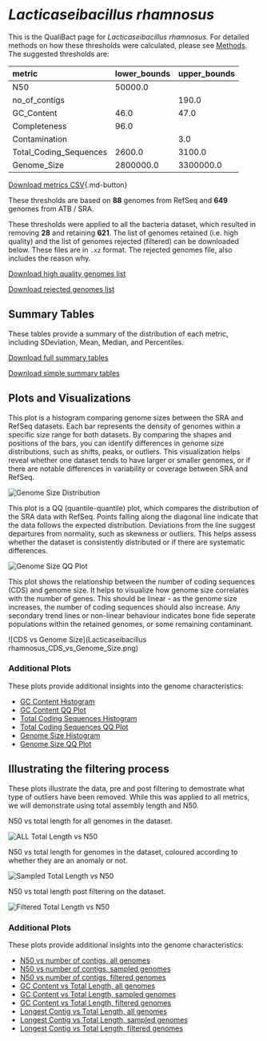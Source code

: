 # *Lacticaseibacillus rhamnosus*

This is the QualiBact page for *Lacticaseibacillus rhamnosus*. For detailed methods on how these thresholds were calculated, please see [Methods](../../methods.md).
The suggested thresholds are: 

| metric                 | lower_bounds   | upper_bounds   |
|:-----------------------|:---------------|:---------------|
| N50                    | 50000.0        |                |
| no_of_contigs          |                | 190.0          |
| GC_Content             | 46.0           | 47.0           |
| Completeness           | 96.0           |                |
| Contamination          |                | 3.0            |
| Total_Coding_Sequences | 2600.0         | 3100.0         |
| Genome_Size            | 2800000.0      | 3300000.0      |

[Download metrics CSV](Lacticaseibacillus_rhamnosus_metrics.csv){.md-button}


These thresholds are based on **88** genomes from RefSeq and **649** genomes from ATB / SRA.

These thresholds were applied to all the bacteria dataset, which resulted in removing **28** and retaining **621**.
The list of genomes retained (i.e. high quality) and the list of genomes rejected (filtered) can be downloaded below. These files are in `.xz` format. The rejected genomes file, also includes the reason why.

[Download high quality genomes list](Lacticaseibacillus_rhamnosus_high_quality_genomes.csv.xz)


[Download rejected genomes list](Lacticaseibacillus_rhamnosus_filtered_out_genomes.csv.xz)



## Summary Tables
These tables provide a summary of the distribution of each metric, including SDeviation, Mean, Median, and Percentiles.

[Download full summary tables](summary.csv)

[Download simple summary tables](selected_summary.csv)

## Plots and Visualizations

This plot is a histogram comparing genome sizes between the SRA and RefSeq datasets. Each bar represents the density of genomes within a specific size range for both datasets. By comparing the shapes and positions of the bars, you can identify differences in genome size distributions, such as shifts, peaks, or outliers. This visualization helps reveal whether one dataset tends to have larger or smaller genomes, or if there are notable differences in variability or coverage between SRA and RefSeq.

![Genome Size Distribution](Genome_Size_refseq_histogram_kde.png)

This plot is a QQ (quantile-quantile) plot, which compares the distribution of the SRA data with RefSeq. Points falling along the diagonal line indicate that the data follows the expected distribution. Deviations from the line suggest departures from normality, such as skewness or outliers. This helps assess whether the dataset is consistently distributed or if there are systematic differences.

![Genome Size QQ Plot](Genome_Size_refseq_qqplot.png)

This plot shows the relationship between the number of coding sequences (CDS) and genome size. It helps to visualize how genome size correlates with the number of genes. This should be linear - as the genome size increases, the number of coding sequences should also increase. Any secondary trend lines or non-linear behaviour indicates bone fide seperate populations within the retained genomes, or some remaining contaminant. 

![CDS vs Genome Size](Lacticaseibacillus rhamnosus_CDS_vs_Genome_Size.png)

### Additional Plots

These plots provide additional insights into the genome characteristics:

- [GC Content Histogram](GC_Content_refseq_histogram_kde.png)
- [GC Content QQ Plot](GC_Content_refseq_qqplot.png)
- [Total Coding Sequences Histogram](Total_Coding_Sequences_refseq_histogram_kde.png)
- [Total Coding Sequences QQ Plot](Total_Coding_Sequences_refseq_qqplot.png)
- [Genome Size Histogram](Genome_Size_refseq_histogram_kde.png)
- [Genome Size QQ Plot](Genome_Size_refseq_qqplot.png)
## Illustrating the filtering process
These plots illustrate the data, pre and post filtering to demostrate what type of outliers have been removed. While this was applied to all metrics, we will demonstrate using total assembly length and N50.

N50 vs total length for all genomes in the dataset.

![ALL Total Length vs N50](Lacticaseibacillus_rhamnosus_all_total_length_N50.png)

N50 vs total length for genomes in the dataset, coloured according to whether they are an anomaly or not.

![Sampled Total Length vs N50](Lacticaseibacillus_rhamnosus_sample_total_length_N50.png)

N50 vs total length post filtering on the dataset.

![Filtered Total Length vs N50](Lacticaseibacillus_rhamnosus_filt_total_length_N50.png)

### Additional Plots

These plots provide additional insights into the genome characteristics:

- [N50 vs number of contigs, all genomes](Lacticaseibacillus_rhamnosus_all_N50_number.png)
- [N50 vs number of contigs, sampled genomes](Lacticaseibacillus_rhamnosus_sample_N50_number.png)
- [N50 vs number of contigs, filtered genomes](Lacticaseibacillus_rhamnosus_filt_N50_number.png)
- [GC Content vs Total Length, all genomes](Lacticaseibacillus_rhamnosus_all_total_length_GC_Content.png)
- [GC Content vs Total Length, sampled genomes](Lacticaseibacillus_rhamnosus_sample_total_length_GC_Content.png)
- [GC Content vs Total Length, filtered genomes](Lacticaseibacillus_rhamnosus_filt_total_length_GC_Content.png)
- [Longest Contig vs Total Length, all genomes](Lacticaseibacillus_rhamnosus_all_total_length_longest.png)
- [Longest Contig vs Total Length, sampled genomes](Lacticaseibacillus_rhamnosus_sample_total_length_longest.png)
- [Longest Contig vs Total Length, filtered genomes](Lacticaseibacillus_rhamnosus_filt_total_length_longest.png)
